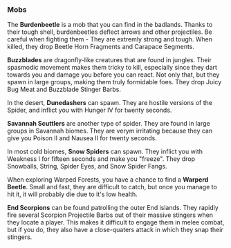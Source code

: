 ### Mobs
The **Burdenbeetle** is a mob that you can find in the badlands.  Thanks to their tough shell, burdenbeetles deflect arrows and other projectiles.
Be careful when fighting them - They are extremly strong and tough.  When killed, they drop Beetle Horn Fragments and Carapace Segments.

**Buzzblades** are dragonfly-like creatures that are found in jungles.  Their spasmodic movement makes them tricky to kill, especially since they
dart towards you and damage you before you can react.  Not only that, but they spawn in large groups, making them truly formidable foes.  They
drop Juicy Bug Meat and Buzzblade Stinger Barbs.

In the desert, **Dunedashers** can spawn.  They are hostile versions of the Spider, and inflict you with Hunger IV for twenty seconds.

**Savannah Scuttlers** are another type of spider.  They are found in large groups in Savannah biomes.  They are verym irritating because they
can give you Poison II and Nausea II for twenty seconds.

In most cold biomes, **Snow Spiders** can spawn.  They inflict you with Weakness I for fifteen seconds and make you "freeze".  They drop Snowballs,
String, Spider Eyes, and Snow Spider Fangs.

When exploring Warped Forests, you have a chance to find a **Warperd Beetle**.  Small and fast, they are difficult to catch, but once you manage
to hit it, it will probably die due to it's low health.

**End Scorpions** can be found patrolling the outer End islands.  They rapidly fire several Scorpion Projectile Barbs out of their massive stingers
when they locate a player.  This makes it difficult to engage them in melee combat, but if you do, they also have a close-quaters attack in which
they snap their stingers.

